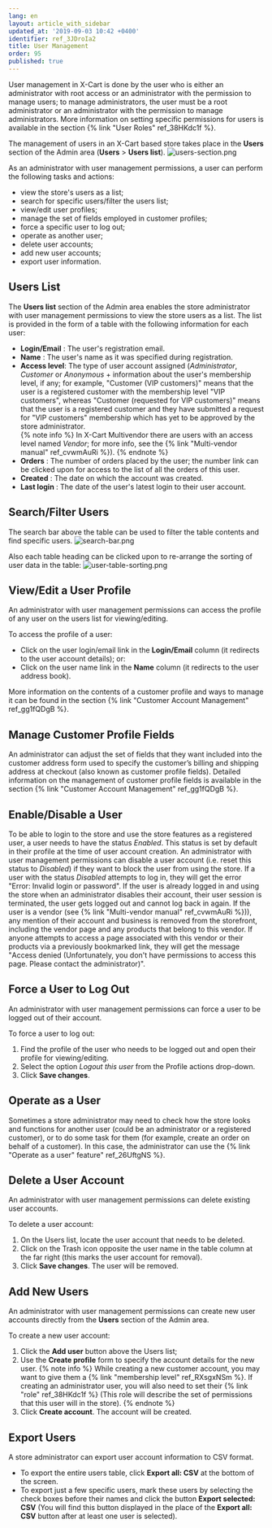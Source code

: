 ```yaml
---
lang: en
layout: article_with_sidebar
updated_at: '2019-09-03 10:42 +0400'
identifier: ref_3JDroIa2
title: User Management
order: 95
published: true
---
```

User management in X-Cart is done by the user who is either an administrator with root access or an administrator with the permission to manage users; to manage administrators, the user must be a root administrator or an administrator with the permission to manage administrators. More information on setting specific permissions for users is available in the section {% link "User Roles" ref_38HKdc1f %}.

The management of users in an X-Cart based store takes place in the **Users** section of the Admin area (**Users** > **Users list**). 
![users-section.png]({{site.baseurl}}/attachments/ref_3JDroIa2/users-section.png)

As an administrator with user management permissions, a user can perform the following tasks and actions:

   * view the store's users as a list;
   * search for specific users/filter the users list; 
   * view/edit user profiles; 
   * manage the set of fields employed in customer profiles;
   * force a specific user to log out; 
   * operate as another user;
   * delete user accounts;
   * add new user accounts;
   * export user information.
   
## Users List
The **Users list** section of the Admin area enables the store administrator with user management permissions to view the store users as a list. The list is provided in the form of a table with the following information for each user:
     
   *   **Login/Email** : The user's registration email.
   *   **Name** : The user's name as it was specified during registration.
   *   **Access level**: The type of user account assigned (_Administrator_, _Customer_ or _Anonymous_ + information about the user's membership level, if any; for example, "Customer (VIP customers)" means that the user is a registered customer with the membership level "VIP customers", whereas "Customer (requested for VIP customers)" means that the user is a registered customer and they have submitted a request for "VIP customers" membership which has yet to be approved by the store administrator.  
       {% note info %}
       In X-Cart Multivendor there are users with an access level named _Vendor_; for more info, see the {% link "Multi-vendor manual" ref_cvwmAuRi %}).
       {% endnote %}
   *   **Orders** : The number of orders placed by the user; the number link can be clicked upon for access to the list of all the orders of this user.
   *   **Created** : The date on which the account was created.
   *   **Last login** : The date of the user's latest login to their user account. 
   
## Search/Filter Users   
The search bar above the table can be used to filter the table contents and find specific users. 
![search-bar.png]({{site.baseurl}}/attachments/ref_3JDroIa2/search-bar.png)

Also each table heading can be clicked upon to re-arrange the sorting of user data in the table:
![user-table-sorting.png]({{site.baseurl}}/attachments/ref_3JDroIa2/user-table-sorting.png)

## View/Edit a User Profile 
An administrator with user management permissions can access the profile of any user on the users list for viewing/editing.

To access the profile of a user:
  * Click on the user login/email link in the **Login/Email** column (it redirects to the user account details);
  or:
  * Click on the user name link in the **Name** column (it redirects to the user address book). 

More information on the contents of a customer profile and ways to manage it can be found in the section {% link "Customer Account Management" ref_gg1fQDgB %}.

## Manage Customer Profile Fields 
An administrator can adjust the set of fields that they want included into the customer address form used to specify the customer’s billing and shipping address at checkout (also known as customer profile fields).
Detailed information on the management of customer profile fields is available in the section {% link "Customer Account Management" ref_gg1fQDgB %}.

## Enable/Disable a User
To be able to login to the store and use the store features as a registered user, a user needs to have the status *Enabled*. This status is set by default in their profile at the time of user account creation. An administrator with user management permissions can disable a user account (i.e. reset this status to *Disabled*) if they want to block the user from using the store. If a user with the status *Disabled* attempts to log in, they will get the error "Error: Invalid login or password". If the user is already logged in and using the store when an administrator disables their account, their user session is terminated, the user gets logged out and cannot log back in again. If the user is a vendor (see {% link "Multi-vendor manual" ref_cvwmAuRi %})), any mention of their account and business is removed from the storefront, including the vendor page and any products that belong to this vendor. If anyone attempts to access a page associated with this vendor or their products via a previously bookmarked link, they will get the message "Аccess denied (Unfortunately, you don't have permissions to access this page. Please contact the administrator)".

## Force a User to Log Out 
An administrator with user management permissions can force a user to be logged out of their account.

To force a user to log out:
1. Find the profile of the user who needs to be logged out and open their profile for viewing/editing.
2. Select the option _Logout this user_ from the Profile actions drop-down.
3. Click **Save changes**.
  
## Operate as a User
Sometimes a store administrator may need to check how the store looks and functions for another user (could be an administrator or a registered customer), or to do some task for them (for example, create an order on behalf of a customer). In this case, the administrator can use the {% link "Operate as a user" feature" ref_26UftgNS %}.
   
## Delete a User Account 
An administrator with user management permissions can delete existing user accounts.

To delete a user account:
1. On the Users list, locate the user account that needs to be deleted.
2. Click on the Trash icon opposite the user name in the table column at the far right (this marks the user account for removal).
3. Click **Save changes**. The user will be removed.

## Add New Users
An administrator with user management permissions can create new user accounts directly from the **Users** section of the Admin area.
   
To create a new user account:
1. Click the **Add user** button above the Users list;
2. Use the **Create profile** form to specify the account details for the new user. 
   {% note info %}
   While creating a new customer account, you may want to give them a {% link "membership level" ref_RXsgxNSm %}. If creating an administrator user, you will also need to set their {% link "role" ref_38HKdc1f %} (This  role will describe the set of permissions that this user will in the store).
   {% endnote %}
3. Click **Create account**. The account will be created.   

## Export Users
A store administrator can export user account information to CSV format.

 * To export the entire users table, click **Export all: CSV** at the bottom of the screen. 
 * To export just a few specific users, mark these users by selecting the check boxes before their names and click the button **Export selected: CSV** (You will find this button displayed in the place of the **Export all: CSV** button after at least one user is selected).
